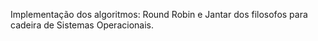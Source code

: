 Implementação dos algoritmos: Round Robin e Jantar dos filosofos para cadeira de Sistemas Operacionais.
